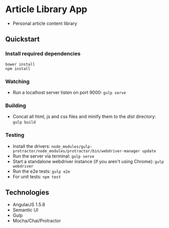 # Article Library App

* Personal article content library

## Quickstart

### Install required dependencies
```
bower install
npm install
```

### Watching

* Run a localhost server listen on port 9000:
`gulp serve`

### Building

* Concat all html, js and css files and minify them to the *dist* directory:
`gulp build`

### Testing

* Install the drivers:
`node_modules/gulp-protractor/node_modules/protractor/bin/webdriver-manager update`
* Run the server via terminal:
`gulp serve`
* Start a standalone webdriver instance (if you aren't using Chrome):
`gulp webdriver`
* Run the e2e tests:
`gulp e2e`
* For unit tests:
`npm test`

## Technologies

* AngularJS 1.5.8
* Semantic UI
* Gulp
* Mocha/Chai/Protractor
